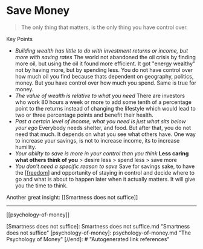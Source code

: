 # Save Money

> The only thing that matters, is the only thing you have control over.


Key Points
- *Building wealth has little to do with investment returns or income, but more with saving rates*
  The world not abandoned the oil crisis by finding more oil, but using the oil it found more efficient. It got "energy wealthy" not by having more, but by spending less.
  You do not have control over how much oil you find because thats dependent on geography, politics, money. But you have control over how much you spend. Same is true for money.
- *The value of wealth is relative to what you need*
  There are investors who work 80 hours a week or more to add some tenth of a percentage point to the returns instead of changing the lifestyle which would lead to two or three percentage points and benefit their health.
- *Past a certain level of income, what you need is just what sits below your ego*
  Everybody needs shelter, and food. But after that, you do not need that much. It depends on what you see what others have. One way to increase your savings, is not to increase income, its to increase humility.
- *Your ability to save is more in your control than you think*
  **Less caring what others think of you** > desire less > spend less > save more
- *You don't need a specific reason to save*
  Save for savings sake, to have the [[freedom]] and opportunity of staying in control and decide where to go and what is about to happen later when it actually matters. It will give you the time to think.

Another great insight: 
[[Smartness does not suffice]]

---
[[psychology-of-money]]

[//begin]: # "Autogenerated link references for markdown compatibility"
[freedom]: freedom.md "Freedom"
[Smartness does not suffice]: Smartness does not suffice.md "Smartness does not suffice"
[psychology-of-money]: psychology-of-money.md "The Psychology of Money"
[//end]: # "Autogenerated link references"